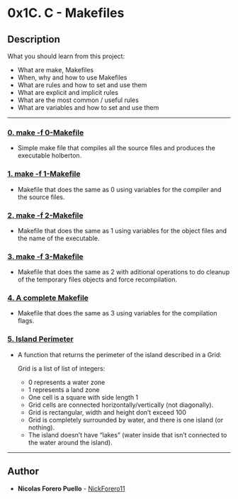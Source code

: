 # 0x1C. C - Makefiles

## Description

What you should learn from this project:

* What are make, Makefiles
* When, why and how to use Makefiles
* What are rules and how to set and use them
* What are explicit and implicit rules
* What are the most common / useful rules
* What are variables and how to set and use them

---

### [0. make -f 0-Makefile](./0-Makefile)

* Simple make file that compiles all the source files and produces the executable holberton.

### [1. make -f 1-Makefile](./1-Makefile)

* Makefile that does the same as 0 using variables for the compiler and the source files.

### [2. make -f 2-Makefile](./2-Makefile)

* Makefile that does the same as 1 using variables for the object files and the name of the executable.

### [3. make -f 3-Makefile](./3-Makefile)

* Makefile that does the same as 2 with aditional operations to do cleanup of the temporary files objects and force recompilation.

### [4. A complete Makefile](./4-Makefile)

* Makefile that does the same as 3 using variables for the compilation flags.

### [5. Island Perimeter](./5-island_perimeter.py)

* A function that returns the perimeter of the island described in a Grid:

  Grid is a list of list of integers:
  * 0 represents a water zone
  * 1 represents a land zone
  * One cell is a square with side length 1
  * Grid cells are connected horizontally/vertically (not diagonally).
  * Grid is rectangular, width and height don’t exceed 100
  * Grid is completely surrounded by water, and there is one island (or nothing).
  * The island doesn’t have “lakes” (water inside that isn’t connected to the water around the island).

---

## Author

* **Nicolas Forero Puello** - [NickForero11](https://github.com/NickForero11)
